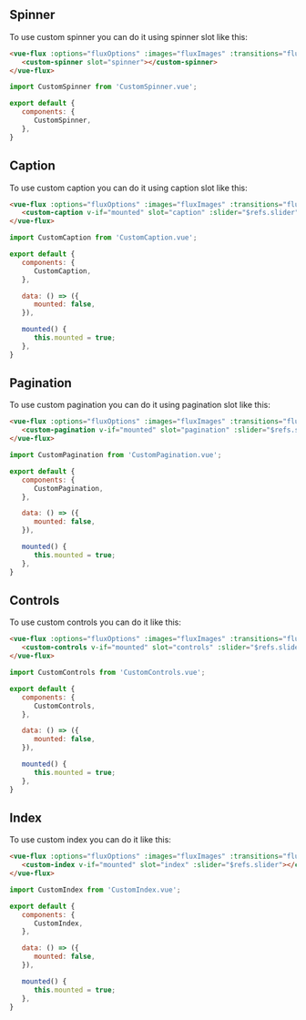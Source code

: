 ---
---

## Spinner

To use custom spinner you can do it using spinner slot like this:

``` html
<vue-flux :options="fluxOptions" :images="fluxImages" :transitions="fluxTransitions" ref="slider">
   <custom-spinner slot="spinner"></custom-spinner>
</vue-flux>
```

``` javascript
import CustomSpinner from 'CustomSpinner.vue';

export default {
   components: {
      CustomSpinner,
   },
}
```


## Caption

To use custom caption you can do it using caption slot like this:

``` html
<vue-flux :options="fluxOptions" :images="fluxImages" :transitions="fluxTransitions" ref="slider">
   <custom-caption v-if="mounted" slot="caption" :slider="$refs.slider"></custom-caption>
</vue-flux>
```

``` javascript
import CustomCaption from 'CustomCaption.vue';

export default {
   components: {
      CustomCaption,
   },

   data: () => ({
      mounted: false,
   }),

   mounted() {
      this.mounted = true;
   },
}
```

## Pagination

To use custom pagination you can do it using pagination slot like this:

``` html
<vue-flux :options="fluxOptions" :images="fluxImages" :transitions="fluxTransitions" ref="slider">
   <custom-pagination v-if="mounted" slot="pagination" :slider="$refs.slider"></custom-pagination>
</vue-flux>
```

``` javascript
import CustomPagination from 'CustomPagination.vue';

export default {
   components: {
      CustomPagination,
   },

   data: () => ({
      mounted: false,
   }),

   mounted() {
      this.mounted = true;
   },
}
```

## Controls

To use custom controls you can do it like this:

``` html
<vue-flux :options="fluxOptions" :images="fluxImages" :transitions="fluxTransitions" ref="slider">
   <custom-controls v-if="mounted" slot="controls" :slider="$refs.slider"></custom-controls>
</vue-flux>
```

``` javascript
import CustomControls from 'CustomControls.vue';

export default {
   components: {
      CustomControls,
   },

   data: () => ({
      mounted: false,
   }),

   mounted() {
      this.mounted = true;
   },
}
```

## Index

To use custom index you can do it like this:

``` html
<vue-flux :options="fluxOptions" :images="fluxImages" :transitions="fluxTransitions" ref="slider">
   <custom-index v-if="mounted" slot="index" :slider="$refs.slider"></custom-index>
</vue-flux>
```

``` javascript
import CustomIndex from 'CustomIndex.vue';

export default {
   components: {
      CustomIndex,
   },

   data: () => ({
      mounted: false,
   }),

   mounted() {
      this.mounted = true;
   },
}
```
